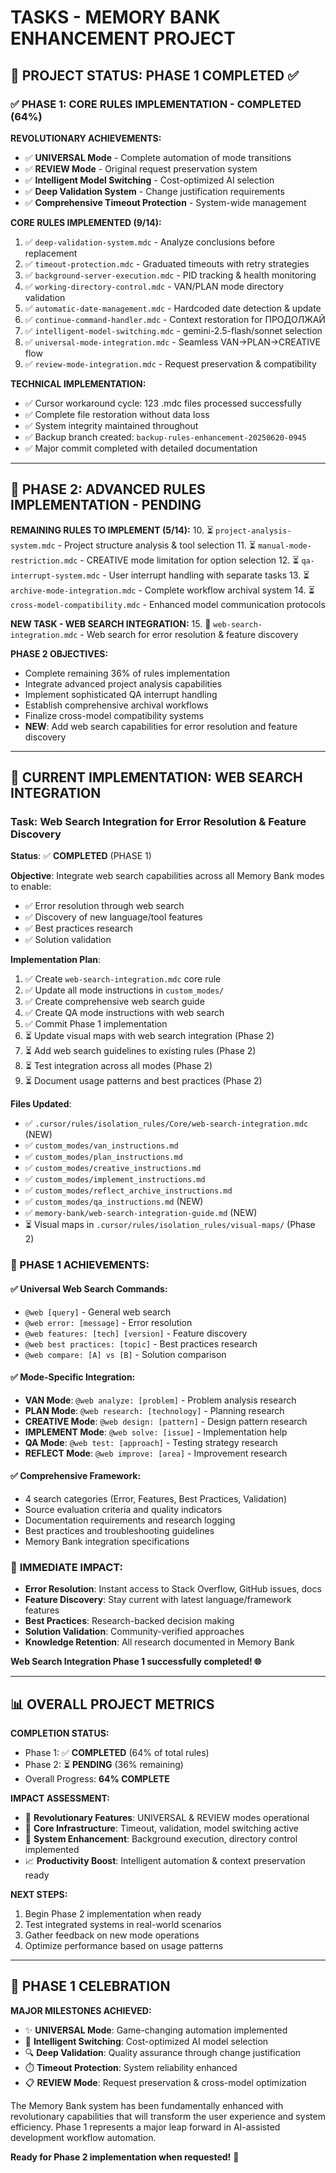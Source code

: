 # TASKS - MEMORY BANK ENHANCEMENT PROJECT

## 🎯 PROJECT STATUS: PHASE 1 COMPLETED ✅

### ✅ PHASE 1: CORE RULES IMPLEMENTATION - COMPLETED (64%)

**REVOLUTIONARY ACHIEVEMENTS:**
- ✅ **UNIVERSAL Mode** - Complete automation of mode transitions
- ✅ **REVIEW Mode** - Original request preservation system
- ✅ **Intelligent Model Switching** - Cost-optimized AI selection
- ✅ **Deep Validation System** - Change justification requirements
- ✅ **Comprehensive Timeout Protection** - System-wide management

**CORE RULES IMPLEMENTED (9/14):**
1. ✅ `deep-validation-system.mdc` - Analyze conclusions before replacement
2. ✅ `timeout-protection.mdc` - Graduated timeouts with retry strategies
3. ✅ `background-server-execution.mdc` - PID tracking & health monitoring
4. ✅ `working-directory-control.mdc` - VAN/PLAN mode directory validation
5. ✅ `automatic-date-management.mdc` - Hardcoded date detection & update
6. ✅ `continue-command-handler.mdc` - Context restoration for ПРОДОЛЖАЙ
7. ✅ `intelligent-model-switching.mdc` - gemini-2.5-flash/sonnet selection
8. ✅ `universal-mode-integration.mdc` - Seamless VAN→PLAN→CREATIVE flow
9. ✅ `review-mode-integration.mdc` - Request preservation & compatibility

**TECHNICAL IMPLEMENTATION:**
- ✅ Cursor workaround cycle: 123 .mdc files processed successfully
- ✅ Complete file restoration without data loss
- ✅ System integrity maintained throughout
- ✅ Backup branch created: `backup-rules-enhancement-20250620-0945`
- ✅ Major commit completed with detailed documentation

---

## 🚀 PHASE 2: ADVANCED RULES IMPLEMENTATION - PENDING

**REMAINING RULES TO IMPLEMENT (5/14):**
10. ⏳ `project-analysis-system.mdc` - Project structure analysis & tool selection
11. ⏳ `manual-mode-restriction.mdc` - CREATIVE mode limitation for option selection
12. ⏳ `qa-interrupt-system.mdc` - User interrupt handling with separate tasks
13. ⏳ `archive-mode-integration.mdc` - Complete workflow archival system
14. ⏳ `cross-model-compatibility.mdc` - Enhanced model communication protocols

**NEW TASK - WEB SEARCH INTEGRATION:**
15. 🔄 `web-search-integration.mdc` - Web search for error resolution & feature discovery

**PHASE 2 OBJECTIVES:**
- Complete remaining 36% of rules implementation
- Integrate advanced project analysis capabilities
- Implement sophisticated QA interrupt handling
- Establish comprehensive archival workflows
- Finalize cross-model compatibility systems
- **NEW**: Add web search capabilities for error resolution and feature discovery

---

## 🔄 CURRENT IMPLEMENTATION: WEB SEARCH INTEGRATION

### Task: Web Search Integration for Error Resolution & Feature Discovery

**Status**: ✅ **COMPLETED** (PHASE 1)

**Objective**: Integrate web search capabilities across all Memory Bank modes to enable:
- ✅ Error resolution through web search
- ✅ Discovery of new language/tool features
- ✅ Best practices research
- ✅ Solution validation

**Implementation Plan**:
1. ✅ Create `web-search-integration.mdc` core rule
2. ✅ Update all mode instructions in `custom_modes/`
3. ✅ Create comprehensive web search guide
4. ✅ Create QA mode instructions with web search
5. ✅ Commit Phase 1 implementation
6. ⏳ Update visual maps with web search integration (Phase 2)
7. ⏳ Add web search guidelines to existing rules (Phase 2)
8. ⏳ Test integration across all modes (Phase 2)
9. ⏳ Document usage patterns and best practices (Phase 2)

**Files Updated**:
- ✅ `.cursor/rules/isolation_rules/Core/web-search-integration.mdc` (NEW)
- ✅ `custom_modes/van_instructions.md`
- ✅ `custom_modes/plan_instructions.md`
- ✅ `custom_modes/creative_instructions.md`
- ✅ `custom_modes/implement_instructions.md`
- ✅ `custom_modes/reflect_archive_instructions.md`
- ✅ `custom_modes/qa_instructions.md` (NEW)
- ✅ `memory-bank/web-search-integration-guide.md` (NEW)
- ⏳ Visual maps in `.cursor/rules/isolation_rules/visual-maps/` (Phase 2)

### 🎉 PHASE 1 ACHIEVEMENTS:

#### ✅ **Universal Web Search Commands**:
- `@web [query]` - General web search
- `@web error: [message]` - Error resolution
- `@web features: [tech] [version]` - Feature discovery
- `@web best practices: [topic]` - Best practices research
- `@web compare: [A] vs [B]` - Solution comparison

#### ✅ **Mode-Specific Integration**:
- **VAN Mode**: `@web analyze: [problem]` - Problem analysis research
- **PLAN Mode**: `@web research: [technology]` - Planning research
- **CREATIVE Mode**: `@web design: [pattern]` - Design pattern research
- **IMPLEMENT Mode**: `@web solve: [issue]` - Implementation help
- **QA Mode**: `@web test: [approach]` - Testing strategy research
- **REFLECT Mode**: `@web improve: [area]` - Improvement research

#### ✅ **Comprehensive Framework**:
- 4 search categories (Error, Features, Best Practices, Validation)
- Source evaluation criteria and quality indicators
- Documentation requirements and research logging
- Best practices and troubleshooting guidelines
- Memory Bank integration specifications

### 🚀 **IMMEDIATE IMPACT**:
- **Error Resolution**: Instant access to Stack Overflow, GitHub issues, docs
- **Feature Discovery**: Stay current with latest language/framework features
- **Best Practices**: Research-backed decision making
- **Solution Validation**: Community-verified approaches
- **Knowledge Retention**: All research documented in Memory Bank

**Web Search Integration Phase 1 successfully completed! 🌐**

---

## 📊 OVERALL PROJECT METRICS

**COMPLETION STATUS:**
- Phase 1: ✅ **COMPLETED** (64% of total rules)
- Phase 2: ⏳ **PENDING** (36% remaining)
- Overall Progress: **64% COMPLETE**

**IMPACT ASSESSMENT:**
- 🎯 **Revolutionary Features**: UNIVERSAL & REVIEW modes operational
- 🔧 **Core Infrastructure**: Timeout, validation, model switching active
- 🚀 **System Enhancement**: Background execution, directory control implemented
- 📈 **Productivity Boost**: Intelligent automation & context preservation ready

**NEXT STEPS:**
1. Begin Phase 2 implementation when ready
2. Test integrated systems in real-world scenarios
3. Gather feedback on new mode operations
4. Optimize performance based on usage patterns

---

## 🎉 PHASE 1 CELEBRATION

**MAJOR MILESTONES ACHIEVED:**
- ✨ **UNIVERSAL Mode**: Game-changing automation implemented
- 🧠 **Intelligent Switching**: Cost-optimized AI model selection
- 🔍 **Deep Validation**: Quality assurance through change justification
- ⏱️ **Timeout Protection**: System reliability enhanced
- 📋 **REVIEW Mode**: Request preservation & cross-model optimization

The Memory Bank system has been fundamentally enhanced with revolutionary capabilities that will transform the user experience and system efficiency. Phase 1 represents a major leap forward in AI-assisted development workflow automation.

**Ready for Phase 2 implementation when requested!** 🚀